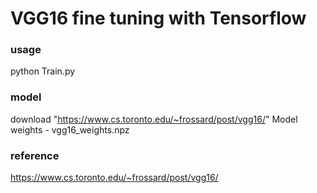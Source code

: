 VGG16 fine tuning with Tensorflow
=========================================

### usage
python Train.py

### model
download "https://www.cs.toronto.edu/~frossard/post/vgg16/"
Model weights - vgg16_weights.npz

### reference
https://www.cs.toronto.edu/~frossard/post/vgg16/

